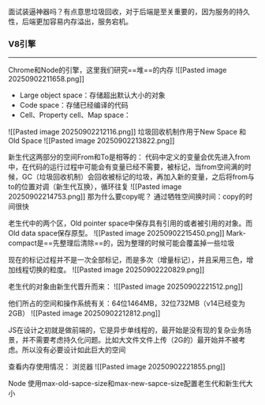 面试装逼神器吗？有点意思垃圾回收，对于后端是至关重要的，因为服务的持久性，后端更加容易内存溢出，服务宕机。
### V8引擎
---
Chrome和Node的引擎，这里我们研究==堆==的内存
![[Pasted image 20250902211658.png]]
- Large object space：存储超出默认大小的对象
- Code space：存储已经编译的代码
- Cell、Property cell、Map space：

![[Pasted image 20250902212116.png]]
垃圾回收机制作用于New Space 和Old Space
![[Pasted image 20250902213822.png]]


新生代这两部分的空间From和To是相等的：
代码中定义的变量会优先进入from中，在代码的运行过程中可能会有变量已经不需要，被标记，当from空间满的时候，GC（垃圾回收机制）会回收被标记的垃圾，再加入新的变量，之后将from与to的位置对调（新生代互换），循环往复
![[Pasted image 20250902214753.png]]
那为什么要copy呢？
通过牺牲空间换时间：copy的时间很快

老生代中的两个区，Old pointer space中保存具有引用的或者被引用的对象。而Old data space保存原型。
![[Pasted image 20250902215450.png]]
Mark-compact是==先整理后清除==的，因为整理的时候可能会覆盖掉一些垃圾

现在的标记过程并不是一次全部标记，而是多次（增量标记），并且采用三色，增加线程切换的粒度。
![[Pasted image 20250902220829.png]]

老生代的对象由新生代晋升而来：
![[Pasted image 20250902221512.png]]

他们所占的空间和操作系统有关：64位1464MB，32位732MB（v14已经变为2GB）
![[Pasted image 20250902212812.png]]

JS在设计之初就是做前端的，它是异步单线程的，最开始是没有现的复杂业务场景，并不需要考虑持久化问题。比如大文件文件上传（2G的）最开始并不被考虑。所以没有必要设计如此巨大的空间

查看内存使用情况：
浏览器
![[Pasted image 20250902221855.png]]

Node
使用max-old-sapce-size和max-new-sapce-size配置老生代和新生代大小